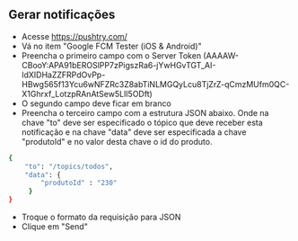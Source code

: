 ## Gerar notificações

- Acesse https://pushtry.com/
- Vá no item "Google FCM Tester (iOS & Android)"
- Preencha o primeiro campo com o Server Token (AAAAW-CBooY:APA91bEROSlPP7zPigszRa6-jYwHGvTGT_AI-ldXIDHaZZFRPdOvPp-HBwg565f13Ycu6wNFZRc3Z8abTiNLMGQyLcu8TjZrZ-qCmzMUfm0QC-X1Ghrxf_LotzpRAnAtSew5LlI5ODft)
- O segundo campo deve ficar em branco
- Preencha o terceiro campo com a estrutura JSON abaixo. Onde na chave "to" deve ser especificado o tópico que deve receber esta notificação e na chave "data" deve ser especificada a chave "produtoId" e no valor desta chave o id do produto.

```sh
{
    "to": "/topics/todos",
    "data": {
        "produtoId" : "230"
     }
}
```

- Troque o formato da requisição para JSON
- Clique em "Send"